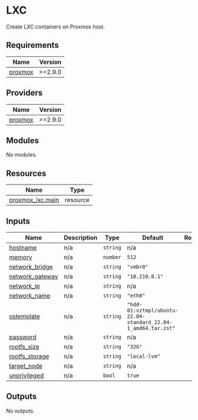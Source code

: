 <!-- BEGIN_TF_DOCS -->
# LXC

Create LXC containers on Proxmox host.

## Requirements

| Name | Version |
|------|---------|
| <a name="requirement_proxmox"></a> [proxmox](#requirement\_proxmox) | >=2.9.0 |

## Providers

| Name | Version |
|------|---------|
| <a name="provider_proxmox"></a> [proxmox](#provider\_proxmox) | >=2.9.0 |

## Modules

No modules.

## Resources

| Name | Type |
|------|------|
| [proxmox_lxc.main](https://registry.terraform.io/providers/telmate/proxmox/latest/docs/resources/lxc) | resource |

## Inputs

| Name | Description | Type | Default | Required |
|------|-------------|------|---------|:--------:|
| <a name="input_hostname"></a> [hostname](#input\_hostname) | n/a | `string` | n/a | yes |
| <a name="input_memory"></a> [memory](#input\_memory) | n/a | `number` | `512` | no |
| <a name="input_network_bridge"></a> [network\_bridge](#input\_network\_bridge) | n/a | `string` | `"vmbr0"` | no |
| <a name="input_network_gateway"></a> [network\_gateway](#input\_network\_gateway) | n/a | `string` | `"10.210.0.1"` | no |
| <a name="input_network_ip"></a> [network\_ip](#input\_network\_ip) | n/a | `string` | n/a | yes |
| <a name="input_network_name"></a> [network\_name](#input\_network\_name) | n/a | `string` | `"eth0"` | no |
| <a name="input_ostemplate"></a> [ostemplate](#input\_ostemplate) | n/a | `string` | `"hdd-01:vztmpl/ubuntu-22.04-standard_22.04-1_amd64.tar.zst"` | no |
| <a name="input_password"></a> [password](#input\_password) | n/a | `string` | n/a | yes |
| <a name="input_rootfs_size"></a> [rootfs\_size](#input\_rootfs\_size) | n/a | `string` | `"32G"` | no |
| <a name="input_rootfs_storage"></a> [rootfs\_storage](#input\_rootfs\_storage) | n/a | `string` | `"local-lvm"` | no |
| <a name="input_target_node"></a> [target\_node](#input\_target\_node) | n/a | `string` | n/a | yes |
| <a name="input_unprivileged"></a> [unprivileged](#input\_unprivileged) | n/a | `bool` | `true` | no |

## Outputs

No outputs.
<!-- END_TF_DOCS -->